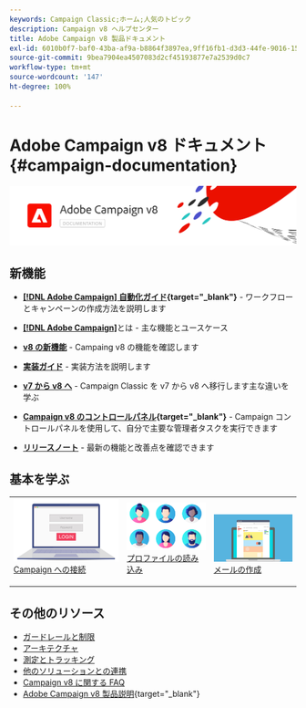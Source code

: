 ```yaml
---
keywords: Campaign Classic;ホーム;人気のトピック
description: Campaign v8 ヘルプセンター
title: Adobe Campaign v8 製品ドキュメント
exl-id: 6010b0f7-baf0-43ba-af9a-b8864f3897ea,9ff16fb1-d3d3-44fe-9016-15abffdbc74e
source-git-commit: 9bea7904ea4507083d2cf45193877e7a2539d0c7
workflow-type: tm+mt
source-wordcount: '147'
ht-degree: 100%

---
```


# Adobe Campaign v8 ドキュメント {#campaign-documentation}

![](assets/banner-documentationv8.png)

## 新機能

* **[[!DNL Adobe Campaign] 自動化ガイド](https://experienceleague.adobe.com/docs/campaign/automation/home.html?lang=ja){target=&quot;_blank&quot;}** - ワークフローとキャンペーンの作成方法を説明します

* **[ [!DNL Adobe Campaign]](start/get-started.md)**&#x200B;とは - 主な機能とユースケース

* **[v8 の新機能](start/whats-new.md)** - Campaing v8 の機能を確認します

* **[実装ガイド](start/implement.md)** - 実装方法を説明します

* **[v7 から v8 へ](start/v7-to-v8.md)** - Campaign Classic を v7 から v8 へ移行します主な違いを学ぶ

* **[Campaign v8 のコントロールパネル](https://experienceleague.adobe.com/docs/control-panel/using/discover-control-panel/key-features.html?lang=ja){target=&quot;_blank&quot;}** - Campaign コントロールパネルを使用して、自分で主要な管理者タスクを実行できます

* **[リリースノート](start/release-notes.md)** - 最新の機能と改善点を確認できます


## 基本を学ぶ

<table>
<tr>
  <td valign="bottom">
    <a href="start/connect.md">
      <img alt="接続" src="start/assets/do-not-localize/login.jpeg"/>
    </a>
    <div>
    <a href="start/connect.md">Campaign への接続</a>
    </div>
    <br>
  </td>

<td valign="bottom">
      <a href="start/import.md">
       <img alt="読み込み" src="start/assets/do-not-localize/profiles.jpeg" />
       </a>
    <div><a href="start/import.md">プロファイルの読み込み</a>
    </div>
    <br>
  </td>
  <td valign="bottom">
    <a href="start/create-message.md">
      <img alt="メール" src="start/assets/do-not-localize/email-design.jpeg" />
    </a>
    <div>
    <a href="start/create-message.md">メールの作成</a>
    </div>
    <br>
  </td>
</tr>
</table>

## その他のリソース

* [ガードレールと制限](start/ac-guardrails.md)
* [アーキテクチャ](architecture/architecture.md)
* [測定とトラッキング](reporting/gs-reporting.md)
* [他のソリューションとの連携](connect/integration.md)
* [Campaign v8 に関する FAQ](start/campaign-faq.md)
* [Adobe Campaign v8 製品説明](https://helpx.adobe.com/jp/legal/product-descriptions/adobe-campaign-managed-cloud-services.html){target=&quot;_blank&quot;}
